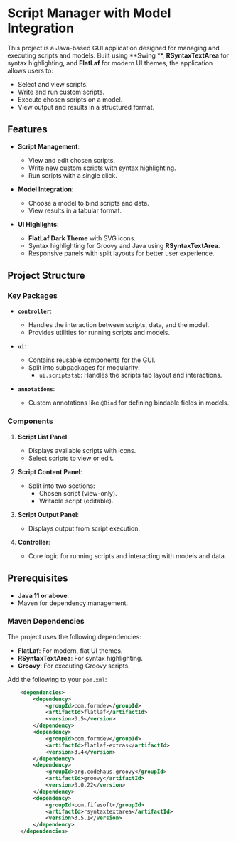 # Script Manager with Model Integration

This project is a Java-based GUI application designed for managing and executing scripts and models. Built using **Swing
**, **RSyntaxTextArea** for syntax highlighting, and **FlatLaf** for modern UI themes, the application allows users to:

- Select and view scripts.
- Write and run custom scripts.
- Execute chosen scripts on a model.
- View output and results in a structured format.

## Features

- **Script Management**:
    - View and edit chosen scripts.
    - Write new custom scripts with syntax highlighting.
    - Run scripts with a single click.

- **Model Integration**:
    - Choose a model to bind scripts and data.
    - View results in a tabular format.

- **UI Highlights**:
    - **FlatLaf Dark Theme** with SVG icons.
    - Syntax highlighting for Groovy and Java using **RSyntaxTextArea**.
    - Responsive panels with split layouts for better user experience.

## Project Structure

### Key Packages

- **`controller`**:
    - Handles the interaction between scripts, data, and the model.
    - Provides utilities for running scripts and models.

- **`ui`**:
    - Contains reusable components for the GUI.
    - Split into subpackages for modularity:
        - `ui.scriptstab`: Handles the scripts tab layout and interactions.

- **`annotations`**:
    - Custom annotations like `@Bind` for defining bindable fields in models.

### Components

1. **Script List Panel**:
    - Displays available scripts with icons.
    - Select scripts to view or edit.

2. **Script Content Panel**:
    - Split into two sections:
        - Chosen script (view-only).
        - Writable script (editable).

3. **Script Output Panel**:
    - Displays output from script execution.

4. **Controller**:
    - Core logic for running scripts and interacting with models and data.

## Prerequisites

- **Java 11 or above**.
- Maven for dependency management.

### Maven Dependencies

The project uses the following dependencies:

- **FlatLaf**: For modern, flat UI themes.
- **RSyntaxTextArea**: For syntax highlighting.
- **Groovy**: For executing Groovy scripts.

Add the following to your `pom.xml`:

```xml
    <dependencies>
        <dependency>
            <groupId>com.formdev</groupId>
            <artifactId>flatlaf</artifactId>
            <version>3.5</version>
        </dependency>
        <dependency>
            <groupId>com.formdev</groupId>
            <artifactId>flatlaf-extras</artifactId>
            <version>3.4</version>
        </dependency>
        <dependency>
            <groupId>org.codehaus.groovy</groupId>
            <artifactId>groovy</artifactId>
            <version>3.0.22</version>
        </dependency>
        <dependency>
            <groupId>com.fifesoft</groupId>
            <artifactId>rsyntaxtextarea</artifactId>
            <version>3.5.1</version>
        </dependency>
    </dependencies>
